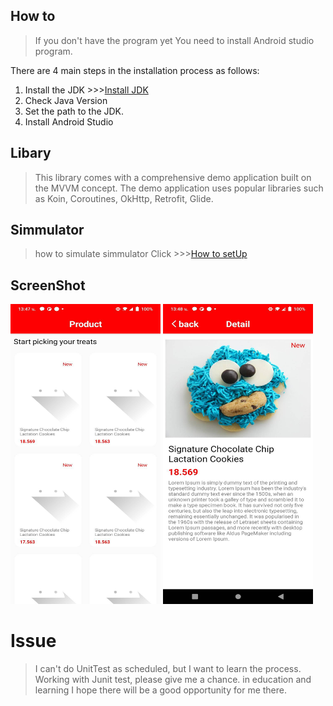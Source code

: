 ## How to

>If you don't have the program yet You need to install Android studio program.

There are 4 main steps in the installation process as follows:
1. Install the JDK >>>[Install JDK](https://www.oracle.com/java/technologies/downloads/)
2. Check Java Version
3. Set the path to the JDK.
4. Install Android Studio

## Libary

>This library comes with a comprehensive demo application built on the MVVM concept. The demo application uses popular libraries such as Koin, Coroutines, OkHttp, Retrofit, Glide.

## Simmulator

> how to simulate simmulator Click >>>[How to setUp](https://developer.android.com/studio/run/emulator?gclid=CjwKCAiA866PBhAYEiwANkIneJXqxQrDEsHvlzmL8ZdUR-brdLzynOGzd1k0krVhYkXmptrbNPhSnRoCyIUQAvD_BwE&gclsrc=aw.ds)

## ScreenShot

<img src="https://github.com/Nutapol/Test-Ascend/blob/master/app/src/main/res/drawable/list_ck.jpg" width="240" height="480">
<img src="https://github.com/Nutapol/Test-Ascend/blob/master/app/src/main/res/drawable/detail_ck.jpg" width="240" height="480">

# Issue

> I can't do UnitTest as scheduled, but I want to learn the process. Working with Junit test, please give me a chance. in education and learning
I hope there will be a good opportunity for me there.

